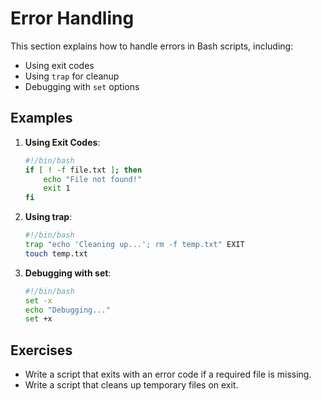 # Error Handling

This section explains how to handle errors in Bash scripts, including:

- Using exit codes
- Using `trap` for cleanup
- Debugging with `set` options

## Examples

1. **Using Exit Codes**:
   ```bash
   #!/bin/bash
   if [ ! -f file.txt ]; then
       echo "File not found!"
       exit 1
   fi
   ```

2. **Using trap**:
   ```bash
   #!/bin/bash
   trap "echo 'Cleaning up...'; rm -f temp.txt" EXIT
   touch temp.txt
   ```

3. **Debugging with set**:
   ```bash
   #!/bin/bash
   set -x
   echo "Debugging..."
   set +x
   ```

## Exercises

- Write a script that exits with an error code if a required file is missing.
- Write a script that cleans up temporary files on exit.